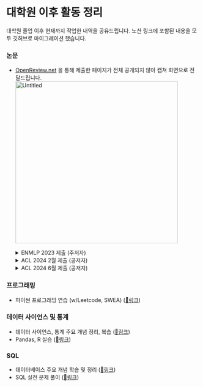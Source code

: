 # 대학원 이후 활동 정리

대학원 졸업 이후 현재까지 작업한 내역을 공유드립니다. 
노션 링크에 포함된 내용을 모두 깃허브로 마이그레이션 했습니다. 

### 논문

- [OpenReview.net](http://OpenReview.net) 을 통해 제출한 페이지가 전체 공개되지 않아 캡쳐 화면으로 전달드립니다.
  <img width="424" alt="Untitled" src="https://github.com/user-attachments/assets/1408fbbf-6985-4e40-9199-8ba358037c09">
  
  <details>
    <summary>ENMLP 2023 제출 (주저자)</summary>
      <img src="https://github.com/user-attachments/assets/20f9cda0-3ed8-4d36-bfdd-a48d8dd356f6"  width="600" height="250"/>
  </details>
  
  <details>
    <summary>ACL 2024 2월 제출 (공저자)</summary>
      <img src="https://github.com/user-attachments/assets/1666d332-db8d-439f-815b-f8fa32c76407"  width="600" height="250"/>
  </details>
  
  <details>
    <summary>ACL 2024 6월 제출 (공저자)</summary>
       <img src="https://github.com/user-attachments/assets/5dee05c6-3b30-4c23-9e03-2b0918b7c1ab"  width="600" height="250"/>
  </details>    

### 프로그래밍

- 파이썬 프로그래밍 연습 (w/Leetcode, SWEA) ([📍링크](https://www.notion.so/66797a05b716494fa98f706449a3bc7e?pvs=21))

### 데이터 사이언스 및 통계

- 데이터 사이언스, 통계 주요 개념 정리, 복습 ([📍링크](https://www.notion.so/Practical-Statistics-e08b39f304de46f6970e861554c7972e?pvs=21))
- Pandas, R 실습 ([📍링크](https://github.com/ye7dev/dev-notebook/tree/main/prac_stat))

### SQL

- 데이터베이스 주요 개념 학습 및 정리 ([📍링크](https://www.notion.so/Learning-SQL-6f5006f0a7ae4f3e8456a06a399a1456?pvs=21))
- SQL 실전 문제 풀이 ([📍링크](https://www.notion.so/Practicing-SQL-a1b3af4d6cc34b399f9cf82c7d2091c0?pvs=21))
